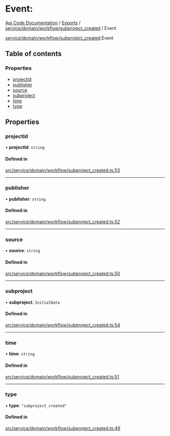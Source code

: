 # Event: 
 
[Api Code Documentation](../README.md) / [Exports](../modules.md) / [service/domain/workflow/subproject\_created](../modules/service_domain_workflow_subproject_created.md) / Event

[service/domain/workflow/subproject_created](../modules/service_domain_workflow_subproject_created.md).Event

## Table of contents

### Properties

- [projectId](service_domain_workflow_subproject_created.Event.md#projectid)
- [publisher](service_domain_workflow_subproject_created.Event.md#publisher)
- [source](service_domain_workflow_subproject_created.Event.md#source)
- [subproject](service_domain_workflow_subproject_created.Event.md#subproject)
- [time](service_domain_workflow_subproject_created.Event.md#time)
- [type](service_domain_workflow_subproject_created.Event.md#type)

## Properties

### projectId

• **projectId**: `string`

#### Defined in

[src/service/domain/workflow/subproject_created.ts:53](https://github.com/openkfw/TruBudget/blob/b9aaff0/api/src/service/domain/workflow/subproject_created.ts#L53)

___

### publisher

• **publisher**: `string`

#### Defined in

[src/service/domain/workflow/subproject_created.ts:52](https://github.com/openkfw/TruBudget/blob/b9aaff0/api/src/service/domain/workflow/subproject_created.ts#L52)

___

### source

• **source**: `string`

#### Defined in

[src/service/domain/workflow/subproject_created.ts:50](https://github.com/openkfw/TruBudget/blob/b9aaff0/api/src/service/domain/workflow/subproject_created.ts#L50)

___

### subproject

• **subproject**: `InitialData`

#### Defined in

[src/service/domain/workflow/subproject_created.ts:54](https://github.com/openkfw/TruBudget/blob/b9aaff0/api/src/service/domain/workflow/subproject_created.ts#L54)

___

### time

• **time**: `string`

#### Defined in

[src/service/domain/workflow/subproject_created.ts:51](https://github.com/openkfw/TruBudget/blob/b9aaff0/api/src/service/domain/workflow/subproject_created.ts#L51)

___

### type

• **type**: ``"subproject_created"``

#### Defined in

[src/service/domain/workflow/subproject_created.ts:49](https://github.com/openkfw/TruBudget/blob/b9aaff0/api/src/service/domain/workflow/subproject_created.ts#L49)
